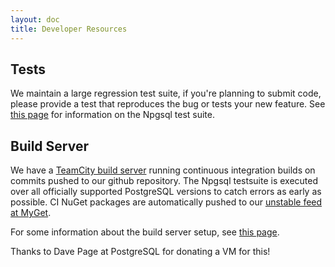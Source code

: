 ```yaml
---
layout: doc
title: Developer Resources
---
```


## Tests

We maintain a large regression test suite, if you're planning to submit code, please provide a test
that reproduces the bug or tests your new feature. See [this page](dev/tests.html) for information on the
Npgsql test suite.

## Build Server

We have a [TeamCity build server](https://www.jetbrains.com/teamcity/) running continuous integration builds
on commits pushed to our github repository. The Npgsql testsuite is executed over all officially supported
PostgreSQL versions to catch errors as early as possible. CI NuGet packages are automatically pushed to our
[unstable feed at MyGet](https://www.myget.org/F/npgsql-unstable).

For some information about the build server setup, see [this page](dev/build-server.html).

Thanks to Dave Page at PostgreSQL for donating a VM for this!
